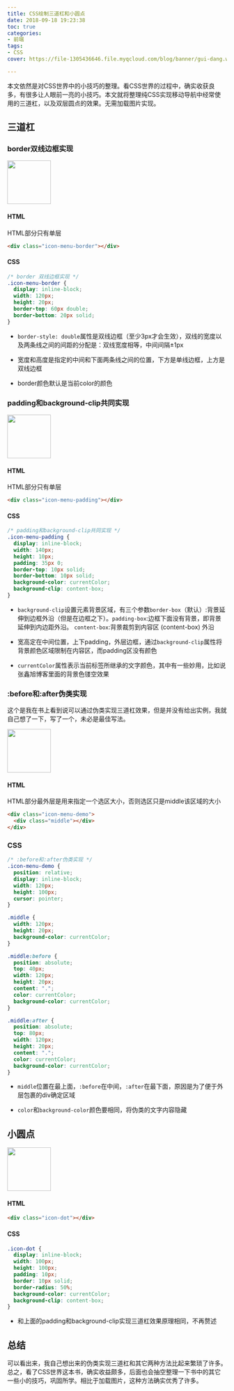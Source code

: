 ```yaml
---
title: CSS绘制三道杠和小圆点
date: 2018-09-18 19:23:38
toc: true
categories:
- 前端
tags:
- CSS
cover: https://file-1305436646.file.myqcloud.com/blog/banner/gui-dang.webp

---
```


本文依然是对CSS世界中的小技巧的整理。看CSS世界的过程中，确实收获良多，有很多让人眼前一亮的小技巧。本文就将整理纯CSS实现移动导航中经常使用的三道杠，以及双层圆点的效果。无需加载图片实现。

<!--more-->

## 三道杠

### border双线边框实现

<img src="https://file-1305436646.file.myqcloud.com/blog/2018-9-18/border-double.jpg" height="100px">

#### HTML

HTML部分只有单层

```HTML
<div class="icon-menu-border"></div>
```

#### CSS

```CSS
/* border 双线边框实现 */
.icon-menu-border {
  display: inline-block;
  width: 120px;
  height: 20px;
  border-top: 60px double;
  border-bottom: 20px solid;
}
```

* `border-style: double`属性是双线边框（至少3px才会生效），双线的宽度以及两条线之间的间距的分配是：双线宽度相等，中间间隔±1px

* 宽度和高度是指定的中间和下面两条线之间的位置，下方是单线边框，上方是双线边框

* border颜色默认是当前color的颜色

### padding和background-clip共同实现 

<img src="https://file-1305436646.file.myqcloud.com/blog/2018-9-18/clip.jpg" height="100px">

#### HTML

HTML部分只有单层

```HTML
<div class="icon-menu-padding"></div>
```

#### CSS

```CSS
/* padding和background-clip共同实现 */
.icon-menu-padding {
  display: inline-block;
  width: 140px;
  height: 10px;
  padding: 35px 0;
  border-top: 10px solid;
  border-bottom: 10px solid;
  background-color: currentColor;
  background-clip: content-box;
}
```

* `background-clip`设置元素背景区域，有三个参数`border-box`（默认）:背景延伸到边框外沿（但是在边框之下）。`padding-box`:边框下面没有背景，即背景延伸到内边距外沿。 `content-box`:背景裁剪到内容区 (content-box) 外沿

* 宽高定在中间位置，上下padding，外层边框，通过`background-clip`属性将背景颜色区域限制在内容区，而padding区没有颜色

* `currentColor`属性表示当前标签所继承的文字颜色，其中有一些妙用，比如说张鑫旭博客里面的背景色镂空效果


### :before和:after伪类实现

这个是我在书上看到说可以通过伪类实现三道杠效果，但是并没有给出实例，我就自己想了一下，写了一个，未必是最佳写法。

<img src="https://file-1305436646.file.myqcloud.com/blog/2018-9-18/before-after.jpg" height="100px">

#### HTML

HTML部分最外层是用来指定一个选区大小，否则选区只是middle该区域的大小

```HTML
<div class="icon-menu-demo">
  <div class="middle"></div>
</div>
```

### CSS

```CSS
/* :before和:after伪类实现 */
.icon-menu-demo {
  position: relative;
  display: inline-block;
  width: 120px;
  height: 100px;
  cursor: pointer;
}

.middle {
  width: 120px;
  height: 20px;
  background-color: currentColor;
}

.middle:before {
  position: absolute;
  top: 40px;
  width: 120px;
  height: 20px;
  content: ".";
  color: currentColor;
  background-color: currentColor;
}

.middle:after {
  position: absolute;
  top: 80px;
  width: 120px;
  height: 20px;
  content: ".";
  color: currentColor;
  background-color: currentColor;
}
```

* `middle`位置在最上面，`:before`在中间，`:after`在最下面，原因是为了便于外层包裹的div确定区域

* `color`和`background-color`颜色要相同，将伪类的文字内容隐藏

## 小圆点

<img src="https://file-1305436646.file.myqcloud.com/blog/2018-9-18/circle.jpg" height="100px">

#### HTML

```HTML
<div class="icon-dot"></div> 
```

#### CSS

```CSS
.icon-dot {
  display: inline-block;
  width: 100px;
  height: 100px;
  padding: 10px;
  border: 10px solid;
  border-radius: 50%;
  background-color: currentColor;
  background-clip: content-box;
}
```

* 和上面的padding和background-clip实现三道杠效果原理相同，不再赘述

## 总结

可以看出来，我自己想出来的伪类实现三道杠和其它两种方法比起来繁琐了许多。总之，看了CSS世界这本书，确实收益颇多，后面也会抽空整理一下书中的其它一些小的技巧，巩固所学。相比于加载图片，这种方法确实优秀了许多。